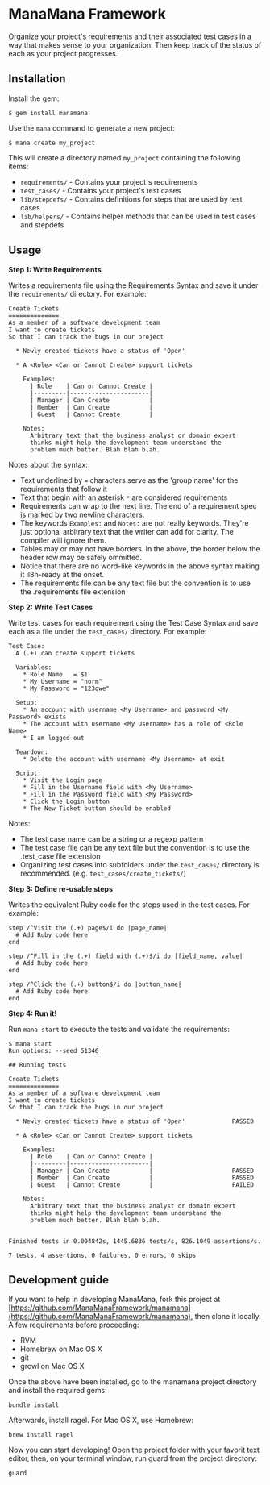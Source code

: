 # ManaMana Framework

Organize your project's requirements and their associated test cases in a way that makes sense to your organization. Then keep track of the status of each as your project progresses.

## Installation

Install the gem:

    $ gem install manamana

Use the `mana` command to generate a new project:

    $ mana create my_project

This will create a directory named `my_project` containing the following items:

 * `requirements/` - Contains your project's requirements
 * `test_cases/` - Contains your project's test cases
 * `lib/stepdefs/` - Contains definitions for steps that are used by test  cases
 * `lib/helpers/` - Contains helper methods that can be used in test cases and stepdefs

## Usage

**Step 1: Write Requirements**

Writes a requirements file using the Requirements Syntax and save it under the `requirements/` directory. For example:

```
Create Tickets
==============
As a member of a software development team
I want to create tickets
So that I can track the bugs in our project

  * Newly created tickets have a status of 'Open'

  * A <Role> <Can or Cannot Create> support tickets

    Examples:
      | Role    | Can or Cannot Create |
      |---------|----------------------|
      | Manager | Can Create           |
      | Member  | Can Create           |
      | Guest   | Cannot Create        |

    Notes:
      Arbitrary text that the business analyst or domain expert
      thinks might help the development team understand the
      problem much better. Blah blah blah.
```

Notes about the syntax:

 * Text underlined by `=` characters serve as the 'group name' for the requirements that follow it
 * Text that begin with an asterisk `*` are considered requirements
 * Requirements can wrap to the next line. The end of a requirement spec is marked by two newline characters.
 * The keywords `Examples:` and `Notes:` are not really keywords. They're just optional arbitrary text that the writer can add for clarity. The compiler will ignore them.
 * Tables may or may not have borders. In the above, the border below the header row may be safely ommitted.
 * Notice that there are no word-like keywords in the above syntax making it il8n-ready at the onset.
 * The requirements file can be any text file but the convention is to use the .requirements file extension

**Step 2: Write Test Cases**

Write test cases for each requirement using the Test Case Syntax and save each as a file under the `test_cases/` directory. For example:

```
Test Case:
  A (.+) can create support tickets

  Variables:
    * Role Name   = $1
    * My Username = "norm"
    * My Password = "123qwe"

  Setup:
    * An account with username <My Username> and password <My Password> exists
    * The account with username <My Username> has a role of <Role Name>
    * I am logged out

  Teardown:
    * Delete the account with username <My Username> at exit

  Script:
    * Visit the Login page
    * Fill in the Username field with <My Username>
    * Fill in the Password field with <My Password>
    * Click the Login button
    * The New Ticket button should be enabled
```

Notes:

  * The test case name can be a string or a regexp pattern
  * The test case file can be any text file but the convention is to use the .test_case file extension
  * Organizing test cases into subfolders under the `test_cases/` directory is recommended. (e.g. `test_cases/create_tickets/`)

**Step 3: Define re-usable steps**

Writes the equivalent Ruby code for the steps used in the test cases. For example:

```
step /^Visit the (.+) page$/i do |page_name|
  # Add Ruby code here
end

step /^Fill in the (.+) field with (.+)$/i do |field_name, value|
  # Add Ruby code here
end

step /^Click the (.+) button$/i do |button_name|
  # Add Ruby code here
end
```

**Step 4: Run it!**

Run `mana start` to execute the tests and validate the requirements:

```
$ mana start
Run options: --seed 51346

## Running tests

Create Tickets
==============
As a member of a software development team
I want to create tickets
So that I can track the bugs in our project

  * Newly created tickets have a status of 'Open'             PASSED

  * A <Role> <Can or Cannot Create> support tickets

    Examples:
      | Role    | Can or Cannot Create |
      |---------|----------------------|
      | Manager | Can Create           |                      PASSED
      | Member  | Can Create           |                      PASSED
      | Guest   | Cannot Create        |                      FAILED

    Notes:
      Arbitrary text that the business analyst or domain expert
      thinks might help the development team understand the
      problem much better. Blah blah blah.


Finished tests in 0.004842s, 1445.6836 tests/s, 826.1049 assertions/s.

7 tests, 4 assertions, 0 failures, 0 errors, 0 skips
```

## Development guide
If you want to help in developing ManaMana, fork this project at [https://github.com/ManaManaFramework/manamana](https://github.com/ManaManaFramework/manamana), then clone it locally. A few requirements before proceeding:

* RVM
* Homebrew on Mac OS X
* git
* growl on Mac OS X

Once the above have been installed, go to the manamana project directory and install the required gems:

```
bundle install
```

Afterwards, install ragel. For Mac OS X, use Homebrew:

```
brew install ragel
```

Now you can start developing! Open the project folder with your favorit text editor, then, on your terminal window, run guard from the project directory:

```
guard
```